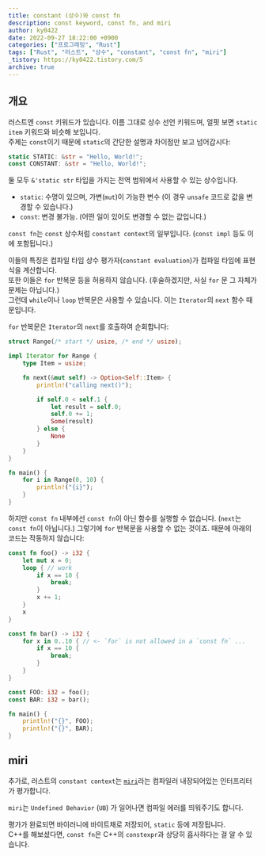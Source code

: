 ```yaml
---
title: constant (상수)와 const fn
description: const keyword, const fn, and miri
author: ky0422
date: 2022-09-27 18:22:00 +0900
categories: ["프로그래밍", "Rust"]
tags: ["Rust", "러스트", "상수", "constant", "const fn", "miri"]
_tistory: https://ky0422.tistory.com/5
archive: true
---
```


## 개요

러스트엔 `const` 키워드가 있습니다. 이름 그대로 상수 선언 키워드며, 얼핏 보면 `static item` 키워드와 비슷해 보입니다.  
주제는 `const`이기 때문에 `static`의 간단한 설명과 차이점만 보고 넘어갑시다:

```rust
static STATIC: &str = "Hello, World!";
const CONSTANT: &str = "Hello, World!";
```

둘 모두 `&'static str` 타입을 가지는 전역 범위에서 사용할 수 있는 상수입니다.

- `static`: 수명이 있으며, 가변(`mut`)이 가능한 변수 (이 경우 `unsafe` 코드로 값을 변경할 수 있습니다.)
- `const`: 변경 불가능. (어떤 일이 있어도 변경할 수 없는 값입니다.)

`const fn`는 `const` 상수처럼 `constant context`의 일부입니다. (`const impl` 등도 이에 포함됩니다.)

이들의 특징은 컴파일 타임 상수 평가자(`constant evaluation`)가 컴파일 타임에 표현식을 계산합니다.  
또한 이들은 `for` 반복문 등을 허용하지 않습니다. (후술하겠지만, 사실 `for` 문 그 자체가 문제는 아닙니다.)  
그런데 `while`이나 `loop` 반복문은 사용할 수 있습니다. 이는 `Iterator`의 `next` 함수 때문입니다.

`for` 반복문은 `Iterator`의 `next`를 호출하여 순회합니다:

```rust
struct Range(/* start */ usize, /* end */ usize);

impl Iterator for Range {
    type Item = usize;

    fn next(&mut self) -> Option<Self::Item> {
        println!("calling next()");

        if self.0 < self.1 {
            let result = self.0;
            self.0 += 1;
            Some(result)
        } else {
            None
        }
    }
}

fn main() {
    for i in Range(0, 10) {
        println!("{i}");
    }
}
```

하지만 `const fn` 내부에선 `const fn`이 아닌 함수를 실행할 수 없습니다. (`next`는 `const fn`이 아닙니다.)
그렇기에 `for` 반복문을 사용할 수 없는 것이죠. 때문에 아래의 코드는 작동하지 않습니다:

```rust
const fn foo() -> i32 {
    let mut x = 0;
    loop { // work
        if x == 10 {
            break;
        }
        x += 1;
    }
    x
}

const fn bar() -> i32 {
    for x in 0..10 { // <- `for` is not allowed in a `const fn` ...
        if x == 10 {
            break;
        }
    }
}

const FOO: i32 = foo();
const BAR: i32 = bar();

fn main() {
    println!("{}", FOO);
    println!("{}", BAR);
}
```

## miri

추가로, 러스트의 `constant context`는 [`miri`](https://github.com/rust-lang/miri)라는 컴파일러 내장되어있는 인터프리터가 평가합니다.

`miri`는 `Undefined Behavior` (`UB`) 가 일어나면 컴파일 에러를 띄워주기도 합니다.

평가가 완료되면 바이러니에 바이트채로 저장되어, `static` 등에 저장됩니다.  
C++를 해보셨다면, `const fn`은 C++의 `constexpr`과 상당히 흡사하다는 걸 알 수 있습니다.
